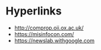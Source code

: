 # Hyperlinks
- http://comprop.oii.ox.ac.uk/
- https://misinfocon.com/
- https://newslab.withgoogle.com
